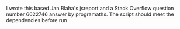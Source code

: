 I wrote this based Jan Blaha's jsreport and a Stack Overflow question number 6622746 answer by programaths. 
The script should meet the dependencies before run
